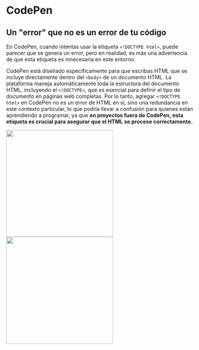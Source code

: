 # CodePen <DOCTYPE html>

## Un "error" que no es un error de tu código

En CodePen, cuando intentas usar la etiqueta `<!DOCTYPE html>`, puede parecer que se genera un error, pero en realidad, es más una advertencia de que esta etiqueta es innecesaria en este entorno. 

CodePen está diseñado específicamente para que escribas HTML que se incluye directamente dentro del `<body>` de un documento HTML. La plataforma maneja automáticamente toda la estructura del documento HTML, incluyendo el `<!DOCTYPE>`, que es esencial para definir el tipo de documento en páginas web completas. Por lo tanto, agregar `<!DOCTYPE html>` en CodePen no es un error de HTML en sí, sino una redundancia en este contexto particular, lo que podría llevar a confusión para quienes están aprendiendo a programar, ya que **en proyectos fuera de CodePen, esta etiqueta es crucial para asegurar que el HTML se procese correctamente.**

<img title="" src="..00_assets/2024-04-22 12-36-59.png" alt="" width="287">

<img title="" src="..00_assets/2024-04-22 12-37-09.png" alt="" width="287">
